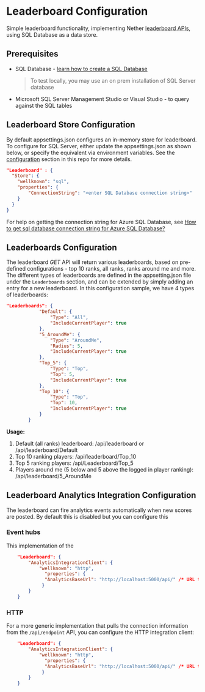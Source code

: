 # Leaderboard Configuration

Simple leaderboard functionality, implementing Nether [leaderboard APIs](api/leaderboard), using SQL Database as a data store.

## Prerequisites
* SQL Database - [learn how to create a SQL Database](https://docs.microsoft.com/en-us/azure/sql-database/sql-database-get-started)
  > To test locally, you may use an on prem installation of SQL Server database
* Microsoft SQL Server Management Studio or Visual Studio - to query against the SQL tables

## Leaderboard Store Configuration

By default appsettings.json configures an in-memory store for leaderboard. To configure for SQL Server, either update the appsettings.json as shown below, or specify the equivalent via environment variables. See the [configuration](configuration.md) section in this repo for more details.

```json
"Leaderboard" : {
  "Store": {
    "wellknown": "sql",
    "properties": {
        "ConnectionString": "<enter SQL Database connection string>"
    }
  }
}
```     
   For help on getting the connection string for Azure SQL Database, see [How to get sql database connection string for Azure SQL Database?](https://docs.microsoft.com/en-us/azure/sql-database/sql-database-develop-dotnet-simple)

   

## Leaderboards Configuration
The leaderboard _GET_ API will return various leaderboards, based on pre-defined configurations - top 10 ranks, all ranks, ranks around me and more.
The different types of leaderboards are defined in the appsetting.json file under the `Leaderboards` section, and can be extended by simply adding an entry for a new leaderboard.
In this configuration sample, we have 4 types of leaderboards:

```json
"Leaderboards": {
            "Default": {
                "Type": "All",
                "IncludeCurrentPlayer": true
            },
            "5_AroundMe": {
                "Type": "AroundMe",
                "Radius": 5,
                "IncludeCurrentPlayer": true
            },
            "Top_5": {
                "Type": "Top",
                "Top": 5,
                "IncludeCurrentPlayer": true
            },
            "Top_10": {
                "Type": "Top",
                "Top": 10,
                "IncludeCurrentPlayer": true
            }
        }
```

**Usage:**

1. Default (all ranks) leaderboard: /api/leaderboard or /api/leaderboard/Default
2. Top 10 ranking players: /api/leaderboard/Top_10
3. Top 5 ranking players: /api/Leaderboard/Top_5
4. Players around me (5 below and 5 above the logged in player ranking): /api/leaderboard/5_AroundMe   

## Leaderboard Analytics Integration Configuration

The leaderboard can fire analytics events automatically when new scores are posted. By default this is disabled but you can configure this 

### Event hubs

This implementation of the 

```json
    "Leaderboard": {
        "AnalyticsIntegrationClient": {
            "wellknown": "http",
              "properties": {
              "AnalyticsBaseUrl": "http://localhost:5000/api/" /* URL to the base of the API where the /endpoint API exists */
             }
        }
    }
```


### HTTP
For a more generic implementation that pulls the connection information from the `/api/endpoint` API, you can configure the HTTP integration client:

```json
    "Leaderboard": {
        "AnalyticsIntegrationClient": {
            "wellknown": "http",
              "properties": {
              "AnalyticsBaseUrl": "http://localhost:5000/api/" /* URL to the base of the API where the /endpoint API exists */
             }
        }
    }
```

